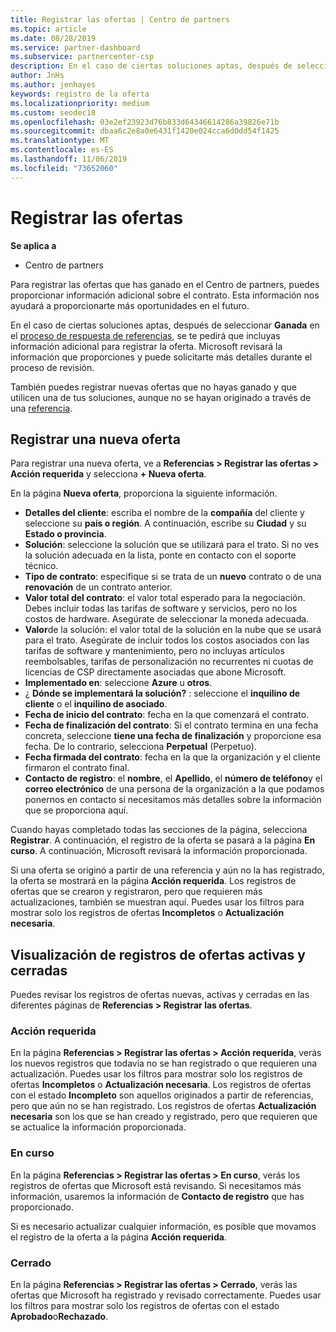```yaml
---
title: Registrar las ofertas | Centro de partners
ms.topic: article
ms.date: 08/28/2019
ms.service: partner-dashboard
ms.subservice: partnercenter-csp
description: En el caso de ciertas soluciones aptas, después de seleccionar Ganada, se te pedirá que incluyas información adicional para registrar la oferta. Microsoft revisará la información que proporciones y puede solicitarte más detalles durante el proceso de revisión.
author: JnHs
ms.author: jenhayes
keywords: registro de la oferta
ms.localizationpriority: medium
ms.custom: seodec18
ms.openlocfilehash: 03e2ef23923d76b833d64346614286a39826e71b
ms.sourcegitcommit: dbaa6c2e8a0e6431f1420e024cca6d0dd54f1425
ms.translationtype: MT
ms.contentlocale: es-ES
ms.lasthandoff: 11/06/2019
ms.locfileid: "73652060"
---
```

# <a name="register-your-deals"></a>Registrar las ofertas

**Se aplica a**

-  Centro de partners

Para registrar las ofertas que has ganado en el Centro de partners, puedes proporcionar información adicional sobre el contrato. Esta información nos ayudará a proporcionarte más oportunidades en el futuro.

En el caso de ciertas soluciones aptas, después de seleccionar **Ganada** en el [proceso de respuesta de referencias](responding-to-referrals.md), se te pedirá que incluyas información adicional para registrar la oferta. Microsoft revisará la información que proporciones y puede solicitarte más detalles durante el proceso de revisión.

También puedes registrar nuevas ofertas que no hayas ganado y que utilicen una de tus soluciones, aunque no se hayan originado a través de una [referencia](referrals.md). 

## <a name="register-a-new-deal"></a>Registrar una nueva oferta

Para registrar una nueva oferta, ve a **Referencias > Registrar las ofertas > Acción requerida** y selecciona **+ Nueva oferta**.

En la página **Nueva oferta**, proporciona la siguiente información.

- **Detalles del cliente**: escriba el nombre de la **compañía** del cliente y seleccione su **país o región**. A continuación, escribe su **Ciudad** y su **Estado o provincia**.
- **Solución**: seleccione la solución que se utilizará para el trato. Si no ves la solución adecuada en la lista, ponte en contacto con el soporte técnico.
- **Tipo de contrato**: especifique si se trata de un **nuevo** contrato o de una **renovación** de un contrato anterior.
- **Valor total del contrato**: el valor total esperado para la negociación. Debes incluir todas las tarifas de software y servicios, pero no los costos de hardware. Asegúrate de seleccionar la moneda adecuada.
- **Valor**de la solución: el valor total de la solución en la nube que se usará para el trato. Asegúrate de incluir todos los costos asociados con las tarifas de software y mantenimiento, pero no incluyas artículos reembolsables, tarifas de personalización no recurrentes ni cuotas de licencias de CSP directamente asociadas que abone Microsoft.
- **Implementado en**: seleccione **Azure** u **otros**.
- ¿ **Dónde se implementará la solución?** : seleccione el **inquilino de cliente** o el **inquilino de asociado**.
- **Fecha de inicio del contrato**: fecha en la que comenzará el contrato.
- **Fecha de finalización del contrato**: Si el contrato termina en una fecha concreta, seleccione **tiene una fecha de finalización** y proporcione esa fecha. De lo contrario, selecciona **Perpetual** (Perpetuo).
- **Fecha firmada del contrato**: fecha en la que la organización y el cliente firmaron el contrato final.
- **Contacto de registro**: el **nombre**, el **Apellido**, el **número de teléfono**y el **correo electrónico** de una persona de la organización a la que podamos ponernos en contacto si necesitamos más detalles sobre la información que se proporciona aquí.

Cuando hayas completado todas las secciones de la página, selecciona **Registrar**. A continuación, el registro de la oferta se pasará a la página **En curso**. A continuación, Microsoft revisará la información proporcionada.

Si una oferta se originó a partir de una referencia y aún no la has registrado, la oferta se mostrará en la página **Acción requerida**. Los registros de ofertas que se crearon y registraron, pero que requieren más actualizaciones, también se muestran aquí. Puedes usar los filtros para mostrar solo los registros de ofertas **Incompletos** o **Actualización necesaria**.

## <a name="viewing-active-and-closed-deal-registrations"></a>Visualización de registros de ofertas activas y cerradas

Puedes revisar los registros de ofertas nuevas, activas y cerradas en las diferentes páginas de **Referencias > Registrar las ofertas**.

### <a name="action-required"></a>Acción requerida

En la página **Referencias > Registrar las ofertas > Acción requerida**, verás los nuevos registros que todavía no se han registrado o que requieren una actualización. Puedes usar los filtros para mostrar solo los registros de ofertas **Incompletos** o **Actualización necesaria**. Los registros de ofertas con el estado **Incompleto** son aquellos originados a partir de referencias, pero que aún no se han registrado. Los registros de ofertas **Actualización necesaria** son los que se han creado y registrado, pero que requieren que se actualice la información proporcionada.

### <a name="in-progress"></a>En curso

En la página **Referencias > Registrar las ofertas > En curso**, verás los registros de ofertas que Microsoft está revisando. Si necesitamos más información, usaremos la información de **Contacto de registro** que has proporcionado.

Si es necesario actualizar cualquier información, es posible que movamos el registro de la oferta a la página **Acción requerida**.

### <a name="closed"></a>Cerrado

En la página **Referencias > Registrar las ofertas > Cerrado**, verás las ofertas que Microsoft ha registrado y revisado correctamente. Puedes usar los filtros para mostrar solo los registros de ofertas con el estado **Aprobado**o**Rechazado**.
